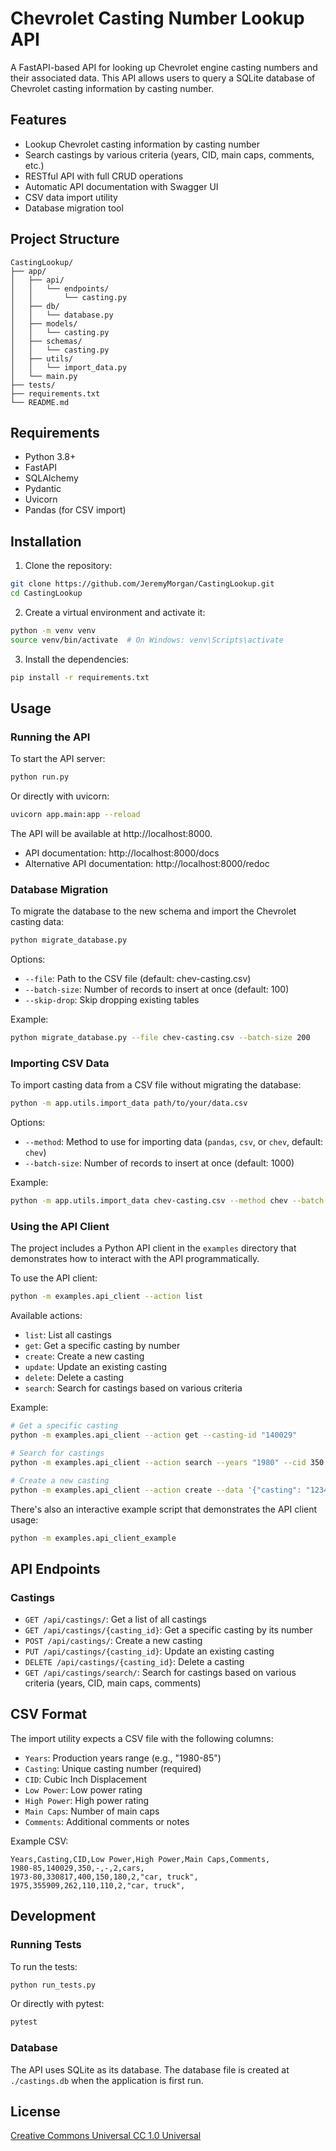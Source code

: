 # Chevrolet Casting Number Lookup API

A FastAPI-based API for looking up Chevrolet engine casting numbers and their associated data. This API allows users to query a SQLite database of Chevrolet casting information by casting number.

## Features

- Lookup Chevrolet casting information by casting number
- Search castings by various criteria (years, CID, main caps, comments, etc.)
- RESTful API with full CRUD operations
- Automatic API documentation with Swagger UI
- CSV data import utility
- Database migration tool

## Project Structure

```
CastingLookup/
├── app/
│   ├── api/
│   │   └── endpoints/
│   │       └── casting.py
│   ├── db/
│   │   └── database.py
│   ├── models/
│   │   └── casting.py
│   ├── schemas/
│   │   └── casting.py
│   ├── utils/
│   │   └── import_data.py
│   └── main.py
├── tests/
├── requirements.txt
└── README.md
```

## Requirements

- Python 3.8+
- FastAPI
- SQLAlchemy
- Pydantic
- Uvicorn
- Pandas (for CSV import)

## Installation

1. Clone the repository:

```bash
git clone https://github.com/JeremyMorgan/CastingLookup.git
cd CastingLookup
```

2. Create a virtual environment and activate it:

```bash
python -m venv venv
source venv/bin/activate  # On Windows: venv\Scripts\activate
```

3. Install the dependencies:

```bash
pip install -r requirements.txt
```

## Usage

### Running the API

To start the API server:

```bash
python run.py
```

Or directly with uvicorn:

```bash
uvicorn app.main:app --reload
```

The API will be available at http://localhost:8000.

- API documentation: http://localhost:8000/docs
- Alternative API documentation: http://localhost:8000/redoc

### Database Migration

To migrate the database to the new schema and import the Chevrolet casting data:

```bash
python migrate_database.py
```

Options:
- `--file`: Path to the CSV file (default: chev-casting.csv)
- `--batch-size`: Number of records to insert at once (default: 100)
- `--skip-drop`: Skip dropping existing tables

Example:
```bash
python migrate_database.py --file chev-casting.csv --batch-size 200
```

### Importing CSV Data

To import casting data from a CSV file without migrating the database:

```bash
python -m app.utils.import_data path/to/your/data.csv
```

Options:
- `--method`: Method to use for importing data (`pandas`, `csv`, or `chev`, default: `chev`)
- `--batch-size`: Number of records to insert at once (default: 1000)

Example:
```bash
python -m app.utils.import_data chev-casting.csv --method chev --batch-size 500
```

### Using the API Client

The project includes a Python API client in the `examples` directory that demonstrates how to interact with the API programmatically.

To use the API client:

```bash
python -m examples.api_client --action list
```

Available actions:
- `list`: List all castings
- `get`: Get a specific casting by number
- `create`: Create a new casting
- `update`: Update an existing casting
- `delete`: Delete a casting
- `search`: Search for castings based on various criteria

Example:
```bash
# Get a specific casting
python -m examples.api_client --action get --casting-id "140029"

# Search for castings
python -m examples.api_client --action search --years "1980" --cid 350

# Create a new casting
python -m examples.api_client --action create --data '{"casting": "123456", "years": "1970-75", "cid": 350, "comments": "Test casting"}'
```

There's also an interactive example script that demonstrates the API client usage:

```bash
python -m examples.api_client_example
```

## API Endpoints

### Castings

- `GET /api/castings/`: Get a list of all castings
- `GET /api/castings/{casting_id}`: Get a specific casting by its number
- `POST /api/castings/`: Create a new casting
- `PUT /api/castings/{casting_id}`: Update an existing casting
- `DELETE /api/castings/{casting_id}`: Delete a casting
- `GET /api/castings/search/`: Search for castings based on various criteria (years, CID, main caps, comments)

## CSV Format

The import utility expects a CSV file with the following columns:

- `Years`: Production years range (e.g., "1980-85")
- `Casting`: Unique casting number (required)
- `CID`: Cubic Inch Displacement
- `Low Power`: Low power rating
- `High Power`: High power rating
- `Main Caps`: Number of main caps
- `Comments`: Additional comments or notes

Example CSV:

```csv
Years,Casting,CID,Low Power,High Power,Main Caps,Comments,
1980-85,140029,350,-,-,2,cars,
1973-80,330817,400,150,180,2,"car, truck",
1975,355909,262,110,110,2,"car, truck",
```

## Development

### Running Tests

To run the tests:

```bash
python run_tests.py
```

Or directly with pytest:

```bash
pytest
```

### Database

The API uses SQLite as its database. The database file is created at `./castings.db` when the application is first run.

## License

[Creative Commons Universal CC 1.0 Universal](LICENSE)


